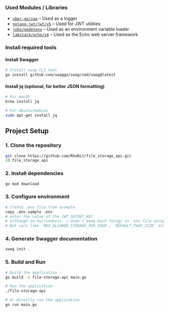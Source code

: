 ### Used Modules / Libraries

- [`uber-go/zap`](https://github.com/uber-go/zap) – Used as a logger
- [`golang-jwt/jwt/v5`](https://github.com/golang-jwt/jwt/v5) – Used for JWT utilities
- [`joho/godotenv`](https://github.com/joho/godotenv) – Used as an environment variable loader
- [`labstack/echo/v4`](https://github.com/labstack/echo/v4) – Used as the Echo web server framework


### Install required tools

#### Install Swagger
```bash
# Install swag CLI tool
go install github.com/swaggo/swag/cmd/swag@latest
```

#### Install jq (optional, for better JSON formatting)
```bash
# For macOS
brew install jq

# For Ubuntu/Debian
sudo apt-get install jq
```

## Project Setup

### 1. Clone the repository
```bash
git clone https://github.com/RhoNit/file_storage_api.git
cd file_storage_api
```

### 2. Install dependencies
```bash
go mod download
```

### 3. Configure environment
```bash
# Create .env file from example
copy .env.sample .env
# enter the value of the JWT_SECRET_KEY
# although in hurriedness, i didn't keep much things on .env file except JWT_SECRET
# But vars like `MAX_ALLOWED_STORAGE_PER_USER`, `DEFAULT_PAGE_SIZE` etc could be kept in the `.env` file 
```

### 4. Generate Swagger documentation
```bash
swag init .
```

### 5. Build and Run

```bash
# Build the application
go build -o file-storage-api main.go

# Run the application
./file-storage-api

# Or directly run the application
go run main.go
```
